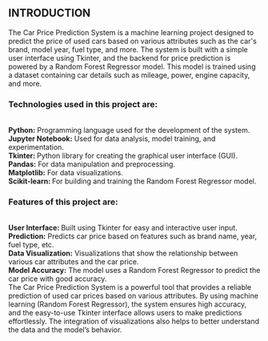 <b><h2>INTRODUCTION</h2></b>
The Car Price Prediction System is a machine learning project designed to predict the price of used cars based on various attributes such as the car's brand, model year, fuel type, and more. The system is built with a simple user interface using Tkinter, and the backend for price prediction is powered by a Random Forest Regressor model. This model is trained using a dataset containing car details such as mileage, power, engine capacity, and more.
<h3><b>Technologies used in this project are:</b></h3> </br>
<b>Python:</b> Programming language used for the development of the system.</br>
<b>Jupyter Notebook:</b>  Used for data analysis, model training, and experimentation.</br>
<b>Tkinter: </b> Python library for creating the graphical user interface (GUI).</br>
<b>Pandas:</b>  For data manipulation and preprocessing.</br>
<b>Matplotlib:</b>  For data visualizations.</br>
<b>Scikit-learn: </b> For building and training the Random Forest Regressor model.</br>
<h3><b>Features of this project are:</b></h3> </br>
<b>User Interface: </b> Built using Tkinter for easy and interactive user input.</br>
<b>Prediction:</b>  Predicts car price based on features such as brand name, year, fuel type, etc.</br>
<b>Data Visualization:</b>  Visualizations that show the relationship between various car attributes and the car price.</br>
<b>Model Accuracy:</b>  The model uses a Random Forest Regressor to predict the car price with good accuracy.</br>
The Car Price Prediction System is a powerful tool that provides a reliable prediction of used car prices based on various attributes. By using machine learning (Random Forest Regressor), the system ensures high accuracy, and the easy-to-use Tkinter interface allows users to make predictions effortlessly. The integration of visualizations also helps to better understand the data and the model’s behavior.
